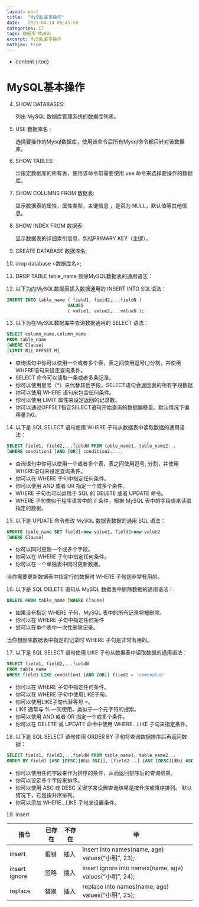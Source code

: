 ```yaml
---
layout: post
title:  "MySQL基本操作"
date:   2021-04-14 08:45:50
categories: IT
tags: 数据库 MySQL
excerpt: MySQL基本操作
mathjax: true
---
```


* content
{:toc}


# MySQL基本操作

4. SHOW DATABASES:

	列出 MySQL 数据库管理系统的数据库列表。

5. USE 数据库名 :
	
	选择要操作的Mysql数据库，使用该命令后所有Mysql命令都只针对该数据库。

6. SHOW TABLES:

	示指定数据库的所有表，使用该命令前需要使用 use 命令来选择要操作的数据库。

7. SHOW COLUMNS FROM 数据表:

	显示数据表的属性，属性类型，主键信息 ，是否为 NULL，默认值等其他信息。

8. SHOW INDEX FROM 数据表:

	显示数据表的详细索引信息，包括PRIMARY KEY（主键）。

9. CREATE DATABASE 数据库名;
10. drop database <数据库名>;
11. DROP TABLE table_name 删除MySQL数据表的通用语法：
12. 以下为向MySQL数据表插入数据通用的 INSERT INTO SQL语法：
```sql
INSERT INTO table_name ( field1, field2,...fieldN )
                       VALUES
                       ( value1, value2,...valueN );
```

13. 以下为在MySQL数据库中查询数据通用的 SELECT 语法：
```sql
SELECT column_name,column_name
FROM table_name
[WHERE Clause]
[LIMIT N][ OFFSET M]
```
+ 查询语句中你可以使用一个或者多个表，表之间使用逗号(,)分割，并使用WHERE语句来设定查询条件。
+ SELECT 命令可以读取一条或者多条记录。
+ 你可以使用星号（*）来代替其他字段，SELECT语句会返回表的所有字段数据
+ 你可以使用 WHERE 语句来包含任何条件。
+ 你可以使用 LIMIT 属性来设定返回的记录数。
+ 你可以通过OFFSET指定SELECT语句开始查询的数据偏移量。默认情况下偏移量为0。


14.  以下是 SQL SELECT 语句使用 WHERE 子句从数据表中读取数据的通用语法：
```sql
SELECT field1, field2,...fieldN FROM table_name1, table_name2...
[WHERE condition1 [AND [OR]] condition2.....
```
+ 查询语句中你可以使用一个或者多个表，表之间使用逗号, 分割，并使用WHERE语句来设定查询条件。
+ 你可以在 WHERE 子句中指定任何条件。
+ 你可以使用 AND 或者 OR 指定一个或多个条件。
+ WHERE 子句也可以运用于 SQL 的 DELETE 或者 UPDATE 命令。
+ WHERE 子句类似于程序语言中的 if 条件，根据 MySQL 表中的字段值来读取指定的数据。


15.  以下是 UPDATE 命令修改 MySQL 数据表数据的通用 SQL 语法：
```sql
UPDATE table_name SET field1=new-value1, field2=new-value2
[WHERE Clause]
```
+ 你可以同时更新一个或多个字段。
+ 你可以在 WHERE 子句中指定任何条件。
+ 你可以在一个单独表中同时更新数据。

当你需要更新数据表中指定行的数据时 WHERE 子句是非常有用的。

16. 以下是 SQL DELETE 语句从 MySQL 数据表中删除数据的通用语法：
```sql
DELETE FROM table_name [WHERE Clause]
```
+ 如果没有指定 WHERE 子句，MySQL 表中的所有记录将被删除。
+ 你可以在 WHERE 子句中指定任何条件
+ 您可以在单个表中一次性删除记录。

当你想删除数据表中指定的记录时 WHERE 子句是非常有用的。

17. 以下是 SQL SELECT 语句使用 LIKE 子句从数据表中读取数据的通用语法：
```sql
SELECT field1, field2,...fieldN 
FROM table_name
WHERE field1 LIKE condition1 [AND [OR]] filed2 = 'somevalue'
```

+ 你可以在 WHERE 子句中指定任何条件。
+ 你可以在 WHERE 子句中使用LIKE子句。
+ 你可以使用LIKE子句代替等号 =。
+ LIKE 通常与 % 一同使用，类似于一个元字符的搜索。
+ 你可以使用 AND 或者 OR 指定一个或多个条件。
+ 你可以在 DELETE 或 UPDATE 命令中使用 WHERE...LIKE 子句来指定条件。


18. 以下是 SQL SELECT 语句使用 ORDER BY 子句将查询数据排序后再返回数据：
```sql
SELECT field1, field2,...fieldN FROM table_name1, table_name2...
ORDER BY field1 [ASC [DESC][默认 ASC]], [field2...] [ASC [DESC][默认 ASC]]
```

+ 你可以使用任何字段来作为排序的条件，从而返回排序后的查询结果。
+ 你可以设定多个字段来排序。
+ 你可以使用 ASC 或 DESC 关键字来设置查询结果是按升序或降序排列。 默认情况下，它是按升序排列。
+ 你可以添加 WHERE...LIKE 子句来设置条件。

19. insert
  
|指令|已存在|不存在|举|
|---|---|---|---|
|insert|	报错| 	插入| 	insert into names(name, age) values(“小明”, 23);| 
|insert ignore| 	忽略| 	插入| 	insert ignore into names(name, age) values(“小明”, 24);| 
|replace|	替换| 	插入| 	replace into names(name, age) values(“小明”, 25);| 
